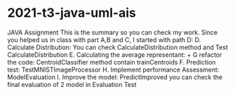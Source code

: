 # 2021-t3-java-uml-ais
JAVA Assignment
This is the summary so you can check my work. Since you helped us in class with part A,B and C, I started with path D:
D. Calculate Distribution:
You can check CalculateDistribution method and Test CalculateDistribution
E. Calculating the average  representant: + G refactor the code:
CentroidClassifier method contain trainCentroids
F. Prediction test:
TestMNISTImageProcessor
H. Implement performance Assessment:
ModelEvaluation
I. Improve the model:
PredictImproved
you can check the final evaluation of 2 model in Evaluation Test
